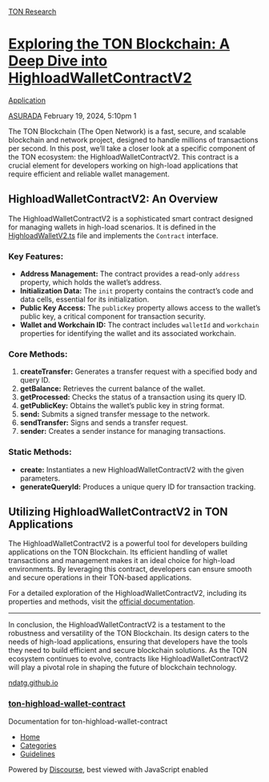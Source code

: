 [TON Research](/)

# [Exploring the TON Blockchain: A Deep Dive into HighloadWalletContractV2](/t/exploring-the-ton-blockchain-a-deep-dive-into-highloadwalletcontractv2/391)

[Application](/c/application/20) 

    

[ASURADA](https://tonresear.ch/u/ASURADA)  February 19, 2024, 5:10pm  1

The TON Blockchain (The Open Network) is a fast, secure, and scalable blockchain and network project, designed to handle millions of transactions per second. In this post, we’ll take a closer look at a specific component of the TON ecosystem: the HighloadWalletContractV2. This contract is a crucial element for developers working on high-load applications that require efficient and reliable wallet management.

## [](#highloadwalletcontractv2-an-overview-1)HighloadWalletContractV2: An Overview

The HighloadWalletContractV2 is a sophisticated smart contract designed for managing wallets in high-load scenarios. It is defined in the [HighloadWalletV2.ts](https://github.com/ndatg/ton-highload-wallet-contract/blob/50365e0/src/HighloadWalletV2.ts#L18) file and implements the `Contract` interface.

### [](#key-features-2)Key Features:

*   **Address Management:** The contract provides a read-only `address` property, which holds the wallet’s address.
*   **Initialization Data:** The `init` property contains the contract’s code and data cells, essential for its initialization.
*   **Public Key Access:** The `publicKey` property allows access to the wallet’s public key, a critical component for transaction security.
*   **Wallet and Workchain ID:** The contract includes `walletId` and `workchain` properties for identifying the wallet and its associated workchain.

### [](#core-methods-3)Core Methods:

1.  **createTransfer:** Generates a transfer request with a specified body and query ID.
2.  **getBalance:** Retrieves the current balance of the wallet.
3.  **getProcessed:** Checks the status of a transaction using its query ID.
4.  **getPublicKey:** Obtains the wallet’s public key in string format.
5.  **send:** Submits a signed transfer message to the network.
6.  **sendTransfer:** Signs and sends a transfer request.
7.  **sender:** Creates a sender instance for managing transactions.

### [](#static-methods-4)Static Methods:

*   **create:** Instantiates a new HighloadWalletContractV2 with the given parameters.
*   **generateQueryId:** Produces a unique query ID for transaction tracking.

## [](#utilizing-highloadwalletcontractv2-in-ton-applications-5)Utilizing HighloadWalletContractV2 in TON Applications

The HighloadWalletContractV2 is a powerful tool for developers building applications on the TON Blockchain. Its efficient handling of wallet transactions and management makes it an ideal choice for high-load environments. By leveraging this contract, developers can ensure smooth and secure operations in their TON-based applications.

For a detailed exploration of the HighloadWalletContractV2, including its properties and methods, visit the [official documentation](https://ndatg.github.io/ton-highload-wallet-contract/classes/HighloadWalletContractV2.html).

* * *

In conclusion, the HighloadWalletContractV2 is a testament to the robustness and versatility of the TON Blockchain. Its design caters to the needs of high-load applications, ensuring that developers have the tools they need to build efficient and secure blockchain solutions. As the TON ecosystem continues to evolve, contracts like HighloadWalletContractV2 will play a pivotal role in shaping the future of blockchain technology.

[ndatg.github.io](https://ndatg.github.io/ton-highload-wallet-contract/index.html)

### [ton-highload-wallet-contract](https://ndatg.github.io/ton-highload-wallet-contract/index.html)

Documentation for ton-highload-wallet-contract

 

*   [Home](/)
*   [Categories](/categories)
*   [Guidelines](/guidelines)

Powered by [Discourse](https://www.discourse.org), best viewed with JavaScript enabled